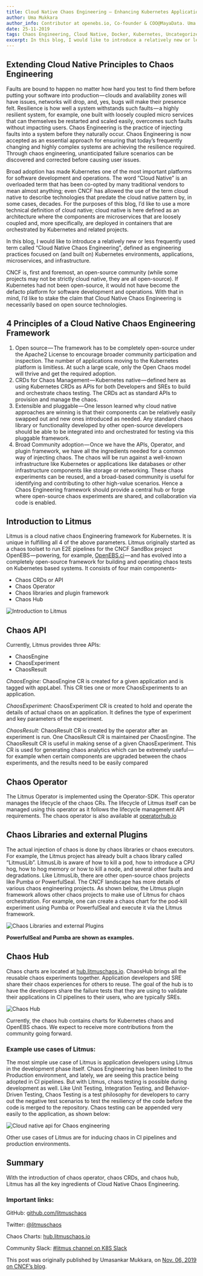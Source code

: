 ```yaml
---
title: Cloud Native Chaos Engineering — Enhancing Kubernetes Application Resiliency
author: Uma Mukkara
author_info: Contributor at openebs.io, Co-founder & COO@MayaData. Uma led product development in the early days of MayaData (CloudByte).
date: 25-11-2019
tags: Chaos Engineering, Cloud Native, Docker, Kubernetes, Uncategorized
excerpt: In this blog, I would like to introduce a relatively new or less frequently used term called “Cloud Native Chaos Engineering”, defined as engineering practices focused on (and built on) Kubernetes environments, applications, microservices, and infrastructure.
---
```


## Extending Cloud Native Principles to Chaos Engineering

Faults are bound to happen no matter how hard you test to find them before putting your software into production — clouds and availability zones will have issues, networks will drop, and, yes, bugs will make their presence felt. Resilience is how well a system withstands such faults — a highly resilient system, for example, one built with loosely coupled micro services that can themselves be restarted and scaled easily, overcomes such faults without impacting users. Chaos Engineering is the practice of injecting faults into a system before they naturally occur. Chaos Engineering is now accepted as an essential approach for ensuring that today’s frequently changing and highly complex systems are achieving the resilience required. Through chaos engineering, unanticipated failure scenarios can be discovered and corrected before causing user issues.

Broad adoption has made Kubernetes one of the most important platforms for software development and operations. The word “Cloud Native” is an overloaded term that has been co-opted by many traditional vendors to mean almost anything; even CNCF has allowed the use of the term cloud native to describe technologies that predate the cloud native pattern by, in some cases, decades. For the purposes of this blog, I’d like to use a more technical definition of cloud native; cloud native is here defined as an architecture where the components are microservices that are loosely coupled and, more specifically, are deployed in containers that are orchestrated by Kubernetes and related projects.

In this blog, I would like to introduce a relatively new or less frequently used term called “Cloud Native Chaos Engineering”, defined as engineering practices focused on (and built on) Kubernetes environments, applications, microservices, and infrastructure.

CNCF is, first and foremost, an open-source community (while some projects may not be strictly cloud native, they are all open-source). If Kubernetes had not been open-source, it would not have become the defacto platform for software development and operations. With that in mind, I’d like to stake the claim that Cloud Native Chaos Engineering is necessarily based on open source technologies.

## 4 Principles of a Cloud Native Chaos Engineering Framework

1. Open source — The framework has to be completely open-source under the Apache2 License to encourage broader community participation and inspection. The number of applications moving to the Kubernetes platform is limitless. At such a large scale, only the Open Chaos model will thrive and get the required adoption.
2. CRDs for Chaos Management — Kubernetes native — defined here as using Kubernetes CRDs as APIs for both Developers and SREs to build and orchestrate chaos testing. The CRDs act as standard APIs to provision and manage the chaos.
3. Extensible and pluggable — One lesson learned why cloud native approaches are winning is that their components can be relatively easily swapped out and new ones introduced as needed. Any standard chaos library or functionality developed by other open-source developers should be able to be integrated into and orchestrated for testing via this pluggable framework.
4. Broad Community adoption — Once we have the APIs, Operator, and plugin framework, we have all the ingredients needed for a common way of injecting chaos. The chaos will be run against a well-known infrastructure like Kubernetes or applications like databases or other infrastructure components like storage or networking. These chaos experiments can be reused, and a broad-based community is useful for identifying and contributing to other high-value scenarios. Hence a Chaos Engineering framework should provide a central hub or forge where open-source chaos experiments are shared, and collaboration via code is enabled.

## Introduction to Litmus

Litmus is a cloud native chaos Engineering framework for Kubernetes. It is unique in fulfilling all 4 of the above parameters. Litmus originally started as a chaos toolset to run E2E pipelines for the CNCF SandBox project OpenEBS — powering, for example, [OpenEBS.ci](https://openebs.ci/) — and has evolved into a completely open-source framework for building and operating chaos tests on Kubernetes based systems. It consists of four main components-

- Chaos CRDs or API
- Chaos Operator
- Chaos libraries and plugin framework
- Chaos Hub

![Introduction to Litmus](https://cdn-images-1.medium.com/max/800/0*GSvTfFh5KgBKM7M5.png)

## Chaos API

Currently, Litmus provides three APIs:

- ChaosEngine
- ChaosExperiment
- ChaosResult

*ChaosEngine:* ChaosEngine CR is created for a given application and is tagged with appLabel. This CR ties one or more ChaosExperiments to an application.

*ChaosExperiment:* ChaosExperiment CR is created to hold and operate the details of actual chaos on an application. It defines the type of experiment and key parameters of the experiment.

*ChaosResult:* ChaosResult CR is created by the operator after an experiment is run. One ChaosResult CR is maintained per ChaosEngine. The ChaosResult CR is useful in making sense of a given ChaosExperiment. This CR is used for generating chaos analytics which can be extremely useful — for example when certain components are upgraded between the chaos experiments, and the results need to be easily compared

## Chaos Operator

The Litmus Operator is implemented using the Operator-SDK. This operator manages the lifecycle of the chaos CRs. The lifecycle of Litmus itself can be managed using this operator as it follows the lifecycle management API requirements. The chaos operator is also available at [operatorhub.io](https://operatorhub.io/operator/litmuschaos)

## Chaos Libraries and external Plugins

The actual injection of chaos is done by chaos libraries or chaos executors. For example, the Litmus project has already built a chaos library called “LitmusLib”. LitmusLib is aware of how to kill a pod, how to introduce a CPU hog, how to hog memory or how to kill a node, and several other faults and degradations. Like LitmusLib, there are other open-source chaos projects like Pumba or PowerfulSeal. The CNCF landscape has more details of various chaos engineering projects. As shown below, the Litmus plugin framework allows other chaos projects to make use of Litmus for chaos orchestration. For example, one can create a chaos chart for the pod-kill experiment using Pumba or PowerfulSeal and execute it via the Litmus framework.

![Chaos Libraries and external Plugins](https://cdn-images-1.medium.com/max/800/0*0vm-YfScAxXoijFd.png)

**PowerfulSeal and Pumba are shown as examples.**

## Chaos Hub

Chaos charts are located at [hub.litmuschaos.io](https://hub.litmuschaos.io/). ChaosHub brings all the reusable chaos experiments together. Application developers and SRE share their chaos experiences for others to reuse. The goal of the hub is to have the developers share the failure tests that they are using to validate their applications in CI pipelines to their users, who are typically SREs.

![Chaos Hub](https://cdn-images-1.medium.com/max/800/0*22JUDGxtNFNcgU5J.png)

Currently, the chaos hub contains charts for Kubernetes chaos and OpenEBS chaos. We expect to receive more contributions from the community going forward.

### Example use cases of Litmus:

The most simple use case of Litmus is application developers using Litmus in the development phase itself. Chaos Engineering has been limited to the Production environment, and lately, we are seeing this practice being adopted in CI pipelines. But with Litmus, chaos testing is possible during development as well. Like Unit Testing, Integration Testing, and Behavior-Driven Testing, Chaos Testing is a test philosophy for developers to carry out the negative test scenarios to test the resiliency of the code before the code is merged to the repository. Chaos testing can be appended very easily to the application, as shown below:

![Cloud native api for Chaos engineering](https://cdn-images-1.medium.com/max/800/0*xT_x1Wd2TFyM2LfR.gif)

Other use cases of Litmus are for inducing chaos in CI pipelines and production environments.

## Summary

With the introduction of chaos operator, chaos CRDs, and chaos hub, Litmus has all the key ingredients of Cloud Native Chaos Engineering.

### Important links:

GitHub: [github.com/litmuschaos](https://github.com/litmuschaos/litmus)

Twitter: [@litmuschaos](https://twitter.com/litmuschaos)

Chaos Charts: [hub.litmuschaos.io](https://hub.litmuschaos.io/)

Community Slack: [#litmus channel on K8S Slack](https://kubernetes.slack.com/messages/CNXNB0ZTN)

This post was originally published by Umasankar Mukkara, on [Nov. 06, 2019 on CNCF’s blog](https://www.cncf.io/blog/2019/11/06/cloud-native-chaos-engineering-enhancing-kubernetes-application-resiliency/).
